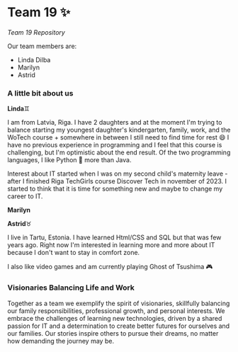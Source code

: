 # Team 19 :sparkles:
_Team 19 Repository_

Our team members are:
* Linda Dilba
* Marilyn
* Astrid

### A little bit about us

**Linda**:gemini:

I am from Latvia, Riga. I have 2 daughters and at the moment I'm trying to balance starting my youngest daughter's kindergarten, family, work, and the WoTech course + somewhere in between I still need to find time for rest 😄  I have no previous experience in programming and I feel that this course is challenging, but I'm optimistic about the end result. Of the two programming languages, I like Python :snake: more than Java.

Interest about IT started when I was on my second child's maternity leave - after I finished Riga TechGirls course Discover Tech in november of 2023. I started to think that it is time for something new and maybe to change my career to IT.




**Marilyn**


**Astrid**:taurus:

I live in Tartu, Estonia. I have learned Html/CSS and SQL but that was few years ago. Right now I'm interested in learning more and more about IT because I don't want to stay in comfort zone.

I also like video games and am currently playing Ghost of Tsushima :video_game:


### Visionaries Balancing Life and Work

Together as a team we exemplify the spirit of visionaries, skillfully balancing our family responsibilities, professional growth, and personal interests. We embrace the challenges of learning new technologies, driven by a shared passion for IT and a determination to create better futures for ourselves and our families. Our stories inspire others to pursue their dreams, no matter how demanding the journey may be.
